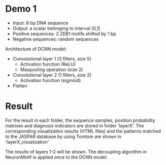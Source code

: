 # Demo 1

* Input: 8 bp DNA sequence
* Output: a scalar belonging to interval [0,1]
* Positive sequences: 2 ZEB1 motifs shifted by 1 bp
* Negative sequences: random sequences

Architecture of DCNN model:

* Convolutional layer 1 (3 filters, size 5)
    + Activation function (ReLU)
    + Maxpooling operation (size 2)
* Convolutional layer 2 (1 filters, size 2)
    + Activation function (sigmoid)
* Flatten


# Result

For the result in each folder, the sequence samples, position probability matrixes and diagnosis indicators are stored in folder 'layerX'. 
The corresponding visualization results (HTML files) and the patterns matched to the JASPAR database by using Tomtom are shown in 'layerX_visualization'

The results of layers 1-2 will be shown. The decoupling algorithm in NeuronMotif is applied once to the DCNN model.
